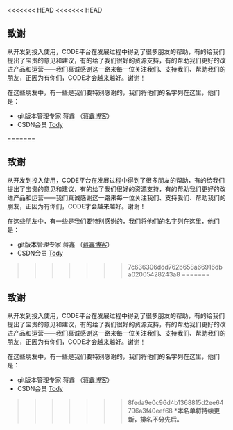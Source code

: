 <<<<<<< HEAD
<<<<<<< HEAD
## 致谢

从开发到投入使用，CODE平台在发展过程中得到了很多朋友的帮助，有的给我们提出了宝贵的意见和建议，有的给了我们很好的资源支持，有的帮助我们更好的改进产品和运营——我们真诚感谢这一路来每一位关注我们、支持我们、帮助我们的朋友，正因为有你们，CODE才会越来越好。谢谢！
  
在这些朋友中，有一些是我们要特别感谢的，我们将他们的名字列在这里，他们是：

* git版本管理专家 蒋鑫 （[蒋鑫博客](http://www.worldhello.net/)）  
* CSDN会员 [Tody](https://code.csdn.net/tody_guo)

=======
## 致谢

从开发到投入使用，CODE平台在发展过程中得到了很多朋友的帮助，有的给我们提出了宝贵的意见和建议，有的给了我们很好的资源支持，有的帮助我们更好的改进产品和运营——我们真诚感谢这一路来每一位关注我们、支持我们、帮助我们的朋友，正因为有你们，CODE才会越来越好。谢谢！
  
在这些朋友中，有一些是我们要特别感谢的，我们将他们的名字列在这里，他们是：

* git版本管理专家 蒋鑫 （[蒋鑫博客](http://www.worldhello.net/)）  
* CSDN会员 [Tody](https://code.csdn.net/tody_guo)

>>>>>>> 7c636306ddd762b658a66916dba02005428243a8
=======

## 致谢

从开发到投入使用，CODE平台在发展过程中得到了很多朋友的帮助，有的给我们提出了宝贵的意见和建议，有的给了我们很好的资源支持，有的帮助我们更好的改进产品和运营——我们真诚感谢这一路来每一位关注我们、支持我们、帮助我们的朋友，正因为有你们，CODE才会越来越好。谢谢！
  
在这些朋友中，有一些是我们要特别感谢的，我们将他们的名字列在这里，他们是：

* git版本管理专家 蒋鑫 （[蒋鑫博客](http://www.worldhello.net/)）  
* CSDN会员 [Tody](https://code.csdn.net/tody_guo)

>>>>>>> 8feda9e0c96d4b1368815d2ee64796a3f40eef68
***本名单将持续更新，排名不分先后。**